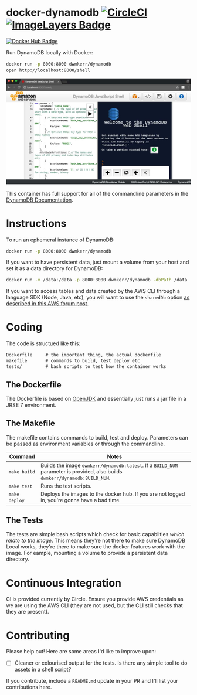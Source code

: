 # docker-dynamodb [![CircleCI](https://circleci.com/gh/dwmkerr/docker-dynamodb.svg?style=shield)](https://circleci.com/gh/dwmkerr/docker-dynamodb) [![ImageLayers Badge](https://badge.imagelayers.io/dwmkerr/dynamodb:latest.svg)](https://imagelayers.io/?images=dwmkerr/dynamodb:latest 'Get your own badge on imagelayers.io')

[![Docker Hub Badge](http://dockeri.co/image/dwmkerr/dynamodb)](https://registry.hub.docker.com/u/dwmkerr/dynamodb/)

Run DynamoDB locally with Docker:

```bash
docker run -p 8000:8000 dwmkerr/dynamodb
open http://localhost:8000/shell
```

<img src="assets/banner.jpg" width="600" alt="DynamoDB Local Shell Screenshot">

This container has full support for all of the commandline parameters in the [DynamoDB Documentation](http://docs.aws.amazon.com/amazondynamodb/latest/developerguide/DynamoDBLocal.html).


# Instructions

To run an ephemeral instance of DynamoDB:

```bash
docker run -p 8000:8000 dwmkerr/dynamodb
```

If you want to have persistent data, just mount a volume from your host and set it as a data directory for DynamoDB:

```bash
docker run -v /data:/data -p 8000:8000 dwmkerr/dynamodb -dbPath /data
```

If you want to access tables and data created by the AWS CLI through a language SDK (Node, Java, etc), you will want to use the  `sharedDb` option [as described in this AWS forum post](https://forums.aws.amazon.com/thread.jspa?messageID=717048).

# Coding

The code is structued like this:

```
Dockerfile     # the important thing, the actual dockerfile
makefile       # commands to build, test deploy etc
tests/         # bash scripts to test how the container works
```

## The Dockerfile

The Dockerfile is based on [OpenJDK](https://hub.docker.com/_/openjdk/) and essentially just runs a jar file in a JRSE 7 environment.

## The Makefile

The makefile contains commands to build, test and deploy. Parameters can be passed as environment variables or through the commandline.

| Command                  | Notes                             |
|--------------------------|-----------------------------------|
| `make build`             | Builds the image `dwmkerr/dynamodb:latest`. If a `BUILD_NUM` parameter is provided, also builds `dwmkerr/dynamodb:BUILD_NUM`. |
| `make test`              | Runs the test scripts. |
| `make deploy`            | Deploys the images to the docker hub. If you are not logged in, you're gonna have a bad time. |

## The Tests

The tests are simple bash scripts which check for basic capabilties *which relate to the image*. This means they're not there to make sure DynamoDB Local works, they're there to make sure the docker features work with the image. For eample, mounting a volume to provide a persistent data directory.

# Continuous Integration

CI is provided currently by Circle. Ensure you provide AWS credentials as we are using the AWS CLI (they are not used, but the CLI still checks that they are present).

# Contributing

Please help out! Here are some areas I'd like to improve upon:

- [ ] Cleaner or colourised output for the tests. Is there any simple tool to do assets in a shell script?

If you contribute, include a `README.md` update in your PR and I'll list your contributions here.
